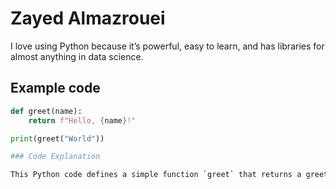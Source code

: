 # Zayed Almazrouei

I love using Python because it’s powerful, easy to learn, and has libraries for almost anything in data science.

## Example code

```python
def greet(name):
    return f"Hello, {name}!"

print(greet("World"))

### Code Explanation

This Python code defines a simple function `greet` that returns a greeting for the name you pass in. When you run it, it prints “Hello, World!”.

